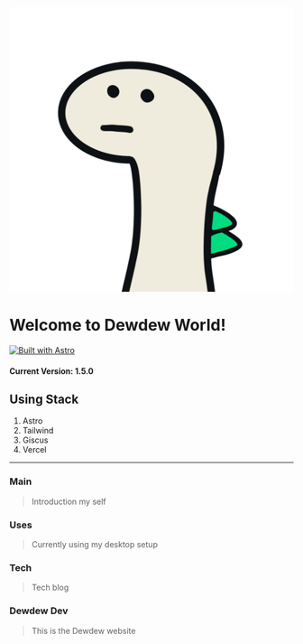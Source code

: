 ![Dewdew](./.github/assets/dewdew_world.webp)

# Welcome to Dewdew World!

[![Built with Astro](https://astro.badg.es/v2/built-with-astro/medium.svg)](https://astro.build)

#### Current Version: 1.5.0

## Using Stack

1. Astro
2. Tailwind
3. Giscus
4. Vercel

---

### Main
> Introduction my self

### Uses
> Currently using my desktop setup

### Tech
> Tech blog

### Dewdew Dev
> This is the Dewdew website
